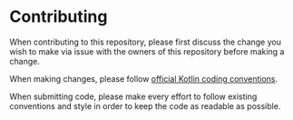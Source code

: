 # Contributing

When contributing to this repository, please first discuss the change you wish
to make via issue with the owners of this repository before making a change.

When making changes, please follow
[official Kotlin coding conventions](https://kotlinlang.org/docs/reference/coding-conventions.html).

When submitting code, please make every effort to follow existing conventions
and style in order to keep the code as readable as possible.


